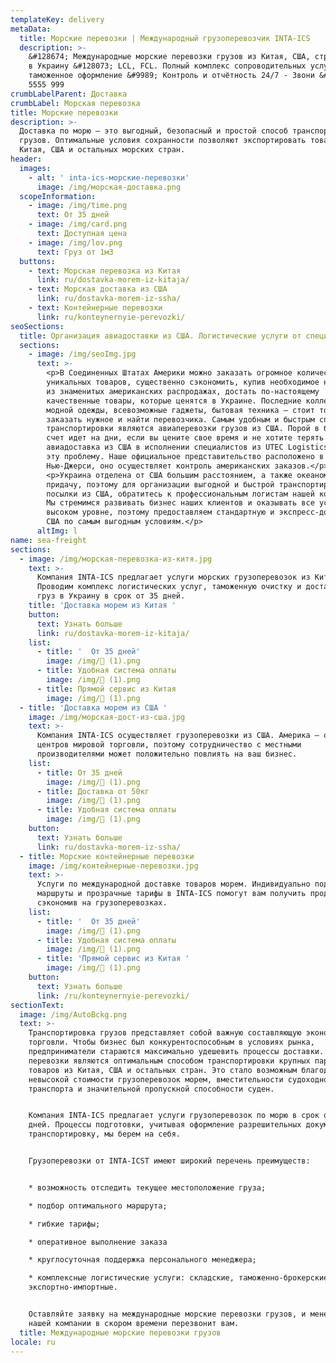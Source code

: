 ```yaml
---
templateKey: delivery
metaData:
  title: Морские перевозки | Международный грузоперевозчик INTA-ICS
  description: >-
    &#128674; Международные морские перевозки грузов из Китая, США, стран Европы
    в Украину &#128073; LCL, FCL. Полный комплекс сопроводительных услуг,
    таможенное оформление &#9989; Контроль и отчётность 24/7 - Звони &#9742; 068
    5555 999
crumbLabelParent: Доставка
crumbLabel: Морская перевозка
title: Морские перевозки
description: >-
  Доставка по морю — это выгодный, безопасный и простой способ транспортировки
  грузов. Оптимальные условия сохранности позволяют экспортировать товары из
  Китая, США и остальных морских стран.
header:
  images:
    - alt: ' inta-ics-морские-перевозки'
      image: /img/морская-доставка.png
  scopeInformation:
    - image: /img/time.png
      text: От 35 дней
    - image: /img/card.png
      text: Доступная цена
    - image: /img/lov.png
      text: Груз от 1м3
  buttons:
    - text: Морская перевозка из Китая
      link: ru/dostavka-morem-iz-kitaja/
    - text: Морская доставка из США
      link: ru/dostavka-morem-iz-ssha/
    - text: Контейнерные перевозки
      link: ru/konteynernyie-perevozki/
seoSections:
  title: Организация авиадоставки из США. Логистические услуги от специалистов
  sections:
    - image: /img/seoImg.jpg
      text: >-
        <p>В Соединенных Штатах Америки можно заказать огромное количество
        уникальных товаров, существенно сэкономить, купив необходимое на одной
        из знаменитых американских распродажах, достать по-настоящему
        качественные товары, которые ценятся в Украине. Последние коллекции
        модной одежды, всевозможные гаджеты, бытовая техника — стоит только
        заказать нужное и найти перевозчика. Самым удобным и быстрым способом
        транспортировки являются авиаперевозки грузов из США. Порой в бизнесе
        счет идет на дни, если вы цените свое время и не хотите терять момент,
        авиадоставка из США в исполнении специалистов из UTEC Logistics решит
        эту проблему. Наше официальное представительство расположено в
        Нью-Джерси, оно осуществляет контроль американских заказов.</p>
        <p>Украина отделена от США большим расстоянием, а также океаном в
        придачу, поэтому для организации выгодной и быстрой транспортировки
        посылки из США, обратитесь к профессиональным логистам нашей компании.
        Мы стремимся развивать бизнес наших клиентов и оказывать все услуги на
        высоком уровне, поэтому предоставляем стандартную и экспресс-доставку из
        США по самым выгодным условиям.</p>
      altImg: l
name: sea-freight
sections:
  - image: /img/морская-перевозка-из-китя.jpg
    text: >-
      Компания INTA-ICS предлагает услуги морских грузоперевозок из Китая.
      Проводим комплекс логистических услуг, таможенную очистку и доставляем
      груз в Украину в срок от 35 дней.
    title: 'Доставка морем из Китая '
    button:
      text: Узнать больше
      link: ru/dostavka-morem-iz-kitaja/
    list:
      - title: '  От 35 дней'
        image: /img/ (1).png
      - title: Удобная система оплаты
        image: /img/ (1).png
      - title: Прямой сервис из Китая
        image: /img/ (1).png
  - title: 'Доставка морем из США '
    image: /img/морская-дост-из-сша.jpg
    text: >-
      Компания INTA-ICS осуществляет грузоперевозки из США. Америка — один из
      центров мировой торговли, поэтому сотрудничество с местными
      производителями может положительно повлиять на ваш бизнес.
    list:
      - title: От 35 дней
        image: /img/ (1).png
      - title: Доставка от 50кг
        image: /img/ (1).png
      - title: Удобная система оплаты
        image: /img/ (1).png
    button:
      text: Узнать больше
      link: ru/dostavka-morem-iz-ssha/
  - title: Морские контейнерные перевозки
    image: /img/контейнерные-перевозки.jpg
    text: >-
      Услуги по международной доставке товаров морем. Индивидуально подобранные
      маршруты и прозрачные тарифы в INTA-ICS помогут вам получить продукцию,
      сэкономив на грузоперевозках.
    list:
      - title: '  От 35 дней'
        image: /img/ (1).png
      - title: Удобная система оплаты
        image: /img/ (1).png
      - title: 'Прямой сервис из Китая '
        image: /img/ (1).png
    button:
      text: Узнать больше
      link: /ru/konteynernyie-perevozki/
sectionText:
  image: /img/AutoBckg.png
  text: >-
    Транспортировка грузов представляет собой важную составляющую экономики и
    торговли. Чтобы бизнес был конкурентоспособным в условиях рынка,
    предприниматели стараются максимально удешевить процессы доставки. Морские
    перевозки являются оптимальным способом транспортировки крупных партий
    товаров из Китая, США и остальных стран. Это стало возможным благодаря
    невысокой стоимости грузоперевозок морем, вместительности судоходного
    транспорта и значительной пропускной способности суден.


    Компания INTA-ICS предлагает услуги грузоперевозок по морю в срок от 35
    дней. Процессы подготовки, учитывая оформление разрешительных документов и
    транспортировку, мы берем на себя.


    Грузоперевозки от INTA-ICST имеют широкий перечень преимуществ:


    * возможность отследить текущее местоположение груза;

    * подбор оптимального маршрута;

    * гибкие тарифы;

    * оперативное выполнение заказа

    * круглосуточная поддержка персонального менеджера;

    * комплексные логистические услуги: складские, таможенно-брокерские,
    экспортно-импортные.


    Оставляйте заявку на международные морские перевозки грузов, и менеджер
    нашей компании в скором времени перезвонит вам.
  title: Международные морские перевозки грузов
locale: ru
---
```

